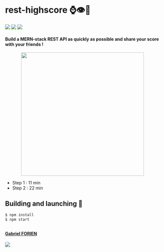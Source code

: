 # rest-highscore :watch::eye::pushpin:

[![](https://img.shields.io/badge/heroku-open-blue)](https://rest-highscore.herokuapp.com/)
[![](https://travis-ci.org/gforien/rest-highscore.svg?branch=master)](https://travis-ci.org/gforien/rest-highscore)
![](https://img.shields.io/github/license/gforien/rest-highscore)


#### Build a MERN-stack REST API as quickly as possible and share your score with your friends !

<p style = text-align:center;>
    <img height="400" src="https://hackernoon.com/drafts/ar1wv331n.png" />
</p>

- Step 1 : 11 min
- Step 2 : 22 min

## Building and launching :construction_worker:
```bash
$ npm install
$ npm start
```

##
#### [Gabriel FORIEN](https://github.com/gforien)
![](https://upload.wikimedia.org/wikipedia/commons/b/b9/Logo_INSA_Lyon_%282014%29.svg)
